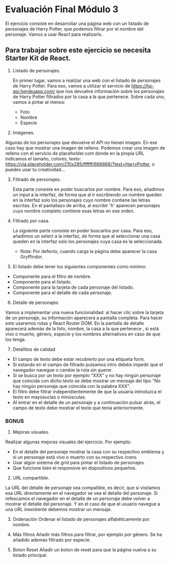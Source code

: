 # Evaluación Final Módulo 3

El ejercicio consiste en desarrollar una página web con un listado de personajes de Harry Potter, que
podemos filtrar por el nombre del personaje. Vamos a usar React para realizarlo.

## Para trabajar sobre este ejercicio se necesita Starter Kit de React.

1. Listado de personajes.

   En primer lugar, vamos a realizar una web con el listado de personajes de Harry Potter. Para eso, vamos a
   utilizar el servicio de https://hp-api.herokuapp.com/ que nos devuelve información sobre los personajes de
   Harry Potter filtrados por la casa a la que pertenece. Sobre cada uno, vamos a pintar al menos:

   - Foto
   - Nombre
   - Especie

2. Imágenes.

Algunas de los personajes que devuelve el API no tienen imagen. En ese caso hay que mostrar una imagen de relleno. Podemos
crear una imagen de relleno con el servicio de placeholder.com donde en la propia URL indicamos el
tamaño, colores, texto: https://via.placeholder.com/210x295/ffffff/666666/?text=HarryPotter, o puedes usar
tu creatividad...

3.  Filtrado de personajes.

    Esta parte consiste en poder buscarlos por nombre. Para eso, añadimos un input a la interfaz, de forma que al ir escribiendo un nombre queden
    en la interfaz solo los personajes cuyo nombre contiene las letras escritas. En el pantallazo de arriba, al escribir 'h' aparecen personajes cuyo nombre completo contiene esas letras en ese orden.

4.  Filtrado por casa.

    La siguiente parte consiste en poder buscarlos por casa. Para eso, añadimos un select a la interfaz, de forma que al seleccionar una
    casa queden en la interfaz solo los personajes cuya casa es la seleccionada.

    - Nota: Por defecto, cuando carga la página debe aparecer la casa Gryffindor.

5.  El listado debe tener los siguientes componentes como mínimo:

- Componente para el filtro de nombre.
- Componente para el listado.
- Componente para la tarjeta de cada personaje del listado.
- Componente para el detalle de cada personaje.

6. Detalle de personajes

Vamos a implementar una nueva funcionalidad: al hacer clic sobre la tarjeta de un personaje, su información aparecerá a pantalla completa. Para hacer esto usaremos rutas y React Router DOM. En la pantalla de detalle aparecerá además de la foto, nombre, la casa a la que pertenece , si está vivo o muerto, género, especie y los nombres alternativos en caso de que los tenga.

7. Detallitos de calidad

- El campo de texto debe estar recubierto por una etiqueta form.
- Si estando en el campo de filtrado pulsamos intro debéis impedir que el navegador navegue o cambie la ruta sin querer.
- Si se busca por un texto por ejemplo "XXX" y no hay ningún personaje que coincida con dicho texto se debe mostrar un mensaje del tipo "No hay ningún personaje que coincida con la palabra XXX".
- El filtro debe filtrar independientemente de que la usuaria introduzca el texto en mayúsuclas o minúsculas.
- Al entrar en el detalle de un personaje y a continuación pulsar atrás, el campo de texto debe mostrar el texto que tenía anteriormente.

### BONUS

1. Mejoras visuales.

Realizar algunas mejoras visuales del ejercicio. Por ejemplo:

- En el detalle del personaje mostrar la casa con su respectivo emblema y si un personaje está vivo o muerto con su respectivo icono.
- Usar algún sistema de grid para pintar el listado de personajes.
- Que funcione bien el responsive en dispositivos pequeños.

2. URL compartible.

La URL del detalle de personaje sea compatible, es decir, que si visitamos esa URL directamente en el navegador se vea el detalle del personaje. Si refescamos el navegador en el detalle de un personaje debe volver a mostrar el detalle del personaje.
Y en el caso de que el usuario navegue a una URL inexistente debemos mostrar un mensaje.

3. Ordenación
   Ordenar el listado de personajes alfabéticamente por nombre.

4. Más filtros
   Añadir más filtros para filtrar, por ejemplo por género. Se ha añadido además filtrado por especie.

5. Boton Reset
   Añadir un boton de reset para que la página vuelva a su listado principal.
